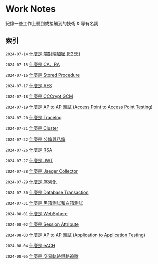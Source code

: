 # Work Notes

紀錄一些工作上聽到或接觸到的技術 & 專有名詞

## 索引

`2024-07-14` [什麼是 端對端加密 (E2EE)](https://github.com/Charmying/Work-Notes/issues/1)  

`2024-07-15` [什麼是 CA、RA](https://github.com/Charmying/Work-Notes/issues/2)  

`2024-07-16` [什麼是 Stored Procedure](https://github.com/Charmying/Work-Notes/issues/3)  

`2024-07-17` [什麼是 AES](https://github.com/Charmying/Work-Notes/issues/4)  

`2024-07-18` [什麼是 CCCrypt GCM](https://github.com/Charmying/Work-Notes/issues/5)  

`2024-07-19` [什麼是 AP to AP 測試 (Access Point to Access Point Testing)](https://github.com/Charmying/Work-Notes/issues/6)  

`2024-07-20` [什麼是 Tracelog](https://github.com/Charmying/Work-Notes/issues/7)  

`2024-07-21` [什麼是 Cluster](https://github.com/Charmying/Work-Notes/issues/8)  

`2024-07-22` [什麼是 公鑰與私鑰](https://github.com/Charmying/Work-Notes/issues/9)  

`2024-07-26` [什麼是 RSA](https://github.com/Charmying/Work-Notes/issues/10)  

`2024-07-27` [什麼是 JWT](https://github.com/Charmying/Work-Notes/issues/11)  

`2024-07-28` [什麼是 Jaeger Collector](https://github.com/Charmying/Work-Notes/issues/12)  

`2024-07-29` [什麼是 序列化](https://github.com/Charmying/Work-Notes/issues/13)  

`2024-07-30` [什麼是 Database Transaction](https://github.com/Charmying/Work-Notes/issues/14)  

`2024-07-31` [什麼是 黑箱測試和白箱測試](https://github.com/Charmying/Work-Notes/issues/15)  

`2024-08-01` [什麼是 WebSphere](https://github.com/Charmying/Work-Notes/issues/16)  

`2024-08-02` [什麼是 Session Attribute](https://github.com/Charmying/Work-Notes/issues/17)  

`2024-08-03` [什麼是 AP to AP 測試 (Application to Application Testing)](https://github.com/Charmying/Work-Notes/issues/18)  

`2024-08-04` [什麼是 eACH](https://github.com/Charmying/Work-Notes/issues/19)  

`2024-08-05` [什麼是 交易軌跡鏈路追蹤](https://github.com/Charmying/Work-Notes/issues/20)  
